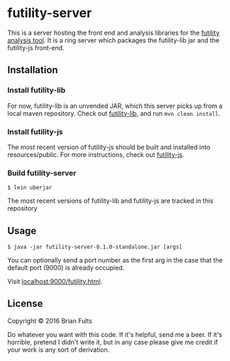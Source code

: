 # futility-server

This is a server hosting the front end and analysis libraries for the [futility analysis tool](https://f-utility.hms.harvard.edu/). It is a ring server which packages the futility-lib jar and the futility-js front-end.

## Installation

### Install futility-lib

For now, futility-lib is an unvended JAR, which this server picks up from a local maven repository. Check out [futility-lib](https://github.com/blandflakes/futility-libI), and run `mvn clean install`.

### Install futility-js
The most recent version of futility-js should be built and installed into resources/public. For more instructions, check out [futility-js](https://github.com/blandflakes/futility-js).

### Build futility-server

    $ lein uberjar

The most recent versions of futility-lib and futility-js are tracked in this repository

## Usage

    $ java -jar futility-server-0.1.0-standalone.jar [args]

You can optionally send a port number as the first arg in the case that the default port (9000) is already occupied.

Visit [localhost:9000/futility.html](localhost:9000/futility.html).

## License

Copyright © 2016 Brian Fults

Do whatever you want with this code. If it's helpful, send me a beer. If it's horrible, pretend I didn't write it, but in any case please give me credit if your work is any sort of derivation.
